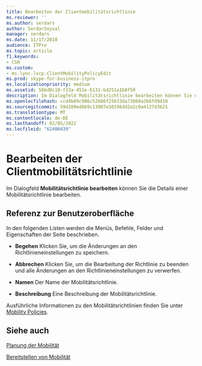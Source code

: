 ```yaml
---
title: Bearbeiten der Clientmobilitätsrichtlinie
ms.reviewer: ''
ms.author: serdars
author: SerdarSoysal
manager: serdars
ms.date: 11/17/2018
audience: ITPro
ms.topic: article
f1.keywords:
- CSH
ms.custom:
- ms.lync.lscp.ClientMobilityPolicyEdit
ms.prod: skype-for-business-itpro
ms.localizationpriority: medium
ms.assetid: 58bd0c10-f33a-451e-b131-bd251a1b8f50
description: Im Dialogfeld Mobilitätsrichtlinie bearbeiten können Sie die Details einer Mobilitätsrichtlinie bearbeiten.
ms.openlocfilehash: ccd4b89c986c52686f25633da73860a3b6fd9d10
ms.sourcegitcommit: 59d209ed669c13807e38196dd2a2c0a4127d3621
ms.translationtype: MT
ms.contentlocale: de-DE
ms.lasthandoff: 02/05/2022
ms.locfileid: "62400439"
---
```

# <a name="edit-client-mobility-policy"></a>Bearbeiten der Clientmobilitätsrichtlinie

Im Dialogfeld **Mobilitätsrichtlinie bearbeiten** können Sie die Details einer Mobilitätsrichtlinie bearbeiten.

## <a name="ui-reference"></a>Referenz zur Benutzeroberfläche

In den folgenden Listen werden die Menüs, Befehle, Felder und Eigenschaften der Seite beschrieben.


- **Begehen** Klicken Sie, um die Änderungen an den Richtlinieneinstellungen zu speichern.

- **Abbrechen** Klicken Sie, um die Bearbeitung der Richtlinie zu beenden und alle Änderungen an den Richtlinieneinstellungen zu verwerfen.

- **Namen** Der Name der Mobilitätsrichtlinie.

- **Beschreibung** Eine Beschreibung der Mobilitätsrichtlinie.

Ausführliche Informationen zu den Mobilitätsrichtlinien finden Sie unter [Mobility Policies](/previous-versions/office/lync-server-2013/lync-server-2013-mobility-policies).

## <a name="see-also"></a>Siehe auch

[Planung der Mobilität](/previous-versions/office/lync-server-2013/lync-server-2013-planning-for-mobility)

[Bereitstellen von Mobilität](/previous-versions/office/lync-server-2013/lync-server-2013-deploying-mobility)